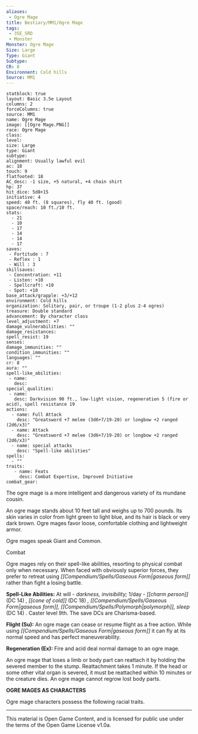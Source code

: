 ```yaml
---
aliases:
 - Ogre Mage
title: Bestiary/MM1/Ogre Mage
tags: 
 - 35E_SRD
 - Monster
Monster: Ogre Mage
Size: Large
Type: Giant
Subtype: 
CR: 8
Environnent: Cold hills
Source: MM1
---
```


```statblock
statblock: true
layout: Basic 3.5e Layout
columns: 2
forceColumns: true
source: MM1 
name: Ogre Mage
image: [[Ogre Mage.PNG]]
race: Ogre Mage
class: 
level: 
size: Large
type: Giant
subtype: 
alignment: Usually lawful evil
ac: 18
touch: 9
flatfooted: 18
AC_desc: -1 size, +5 natural, +4 chain shirt
hp: 37
hit_dice: 5d8+15
initiative: 4
speed: 40 ft. (8 squares), fly 40 ft. (good)
space/reach: 10 ft./10 ft.
stats:
  - 21
  - 10
  - 17
  - 14
  - 14
  - 17
saves:
 - Fortitude : 7
 - Reflex : 1
 - Will : 3
skillsaves:
 - Concentration: +11
 - Listen: +10
 - Spellcraft: +10
 - Spot: +10
base_attack/grapple: +3/+12
environment: Cold hills
organization: Solitary, pair, or troupe (1-2 plus 2-4 ogres)
treasure: Double standard
advancement: By character class
level_adjustment: +7
damage_vulnerabilities: ""
damage_resistances: 
spell_resist: 19
senses: 
damage_immunities: ""
condition_immunities: ""
languages: ""
cr: 8
aura: ""
spell-like_abilities:
 - name: 
   desc: 
special_qualities:
 - name:
   desc: Darkvision 90 ft., low-light vision, regeneration 5 (fire or acid), spell resistance 19
actions:
  - name: Full Attack
    desc: "Greatsword +7 melee (3d6+7/19-20) or longbow +2 ranged (2d6/x3)"
  - name: Attack
    desc: "Greatsword +7 melee (3d6+7/19-20) or longbow +2 ranged (2d6/x3)"
  - name: special attacks
    desc: "Spell-like abilities"
spells:
  - ""
traits:
   - name: Feats
     desc: Combat Expertise, Improved Initiative
combat_gear:  
```


The ogre mage is a more intelligent and dangerous variety of its mundane cousin.

An ogre mage stands about 10 feet tall and weighs up to 700 pounds. Its skin varies in color from light green to light blue, and its hair is black or very dark brown. Ogre mages favor loose, comfortable clothing and lightweight armor.

Ogre mages speak Giant and Common.

Combat

Ogre mages rely on their spell-like abilities, resorting to physical combat only when necessary. When faced with obviously superior forces, they prefer to retreat using *[[Compendium/Spells/Gaseous Form|gaseous form]]* rather than fight a losing battle.


**Spell-Like Abilities:** At will - *darkness, invisibility;* 1/day - *[[charm person]]* (DC 14) *, [[cone of cold]]* (DC 18) *, [[Compendium/Spells/Gaseous Form|gaseous form]], [[Compendium/Spells/Polymorph|polymorph]], sleep* (DC 14) *.* Caster level 9th. The save DCs are Charisma-based.


**Flight (Su):** An ogre mage can cease or resume flight as a free action. While using *[[Compendium/Spells/Gaseous Form|gaseous form]]* it can fly at its normal speed and has perfect maneuverability.


**Regeneration (Ex):** Fire and acid deal normal damage to an ogre mage.

An ogre mage that loses a limb or body part can reattach it by holding the severed member to the stump. Reattachment takes 1 minute. If the head or some other vital organ is severed, it must be reattached within 10 minutes or the creature dies. An ogre mage cannot regrow lost body parts.


**OGRE MAGES AS CHARACTERS**


Ogre mage characters possess the following racial traits.

---

This material is Open Game Content, and is licensed for public use under the terms of the Open Game License v1.0a.
